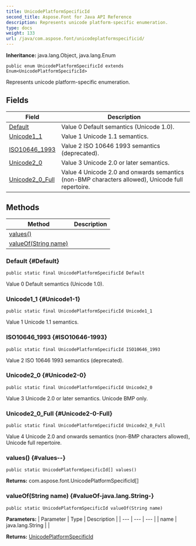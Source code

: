 ```yaml
---
title: UnicodePlatformSpecificId
second_title: Aspose.Font for Java API Reference
description: Represents unicode platform-specific enumeration.
type: docs
weight: 133
url: /java/com.aspose.font/unicodeplatformspecificid/
---
```

**Inheritance:**
java.lang.Object, java.lang.Enum
```
public enum UnicodePlatformSpecificId extends Enum<UnicodePlatformSpecificId>
```

Represents unicode platform-specific enumeration.
## Fields

| Field | Description |
| --- | --- |
| [Default](#Default) | Value 0 Default semantics (Unicode 1.0). |
| [Unicode1_1](#Unicode1-1) | Value 1 Unicode 1.1 semantics. |
| [ISO10646_1993](#ISO10646-1993) | Value 2 ISO 10646 1993 semantics (deprecated). |
| [Unicode2_0](#Unicode2-0) | Value 3 Unicode 2.0 or later semantics. |
| [Unicode2_0_Full](#Unicode2-0-Full) | Value 4 Unicode 2.0 and onwards semantics (non-BMP characters allowed), Unicode full repertoire. |
## Methods

| Method | Description |
| --- | --- |
| [values()](#values--) |  |
| [valueOf(String name)](#valueOf-java.lang.String-) |  |
### Default {#Default}
```
public static final UnicodePlatformSpecificId Default
```


Value 0 Default semantics (Unicode 1.0).

### Unicode1_1 {#Unicode1-1}
```
public static final UnicodePlatformSpecificId Unicode1_1
```


Value 1 Unicode 1.1 semantics.

### ISO10646_1993 {#ISO10646-1993}
```
public static final UnicodePlatformSpecificId ISO10646_1993
```


Value 2 ISO 10646 1993 semantics (deprecated).

### Unicode2_0 {#Unicode2-0}
```
public static final UnicodePlatformSpecificId Unicode2_0
```


Value 3 Unicode 2.0 or later semantics. Unicode BMP only.

### Unicode2_0_Full {#Unicode2-0-Full}
```
public static final UnicodePlatformSpecificId Unicode2_0_Full
```


Value 4 Unicode 2.0 and onwards semantics (non-BMP characters allowed), Unicode full repertoire.

### values() {#values--}
```
public static UnicodePlatformSpecificId[] values()
```




**Returns:**
com.aspose.font.UnicodePlatformSpecificId[]
### valueOf(String name) {#valueOf-java.lang.String-}
```
public static UnicodePlatformSpecificId valueOf(String name)
```




**Parameters:**
| Parameter | Type | Description |
| --- | --- | --- |
| name | java.lang.String |  |

**Returns:**
[UnicodePlatformSpecificId](../../com.aspose.font/unicodeplatformspecificid)
